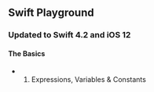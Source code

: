 ## Swift Playground

### Updated to Swift 4.2 and iOS 12
#### The Basics
* 1. Expressions, Variables & Constants
